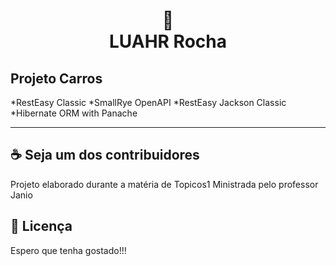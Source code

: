 <h1 align="center">
📄<br>LUAHR Rocha
</h1>

## Projeto Carros
*RestEasy Classic
*SmallRye OpenAPI
*RestEasy Jackson Classic
*Hibernate ORM with Panache




---

## ☕ Seja um dos contribuidores

Projeto elaborado durante a matéria de Topicos1 Ministrada pelo professor Janio

## 🍜 Licença

Espero que tenha gostado!!!
